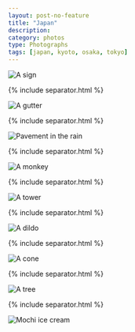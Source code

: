 ```yaml
---
layout: post-no-feature
title: "Japan"
description:
category: photos
type: Photographs
tags: [japan, kyoto, osaka, tokyo]
---
```


![A sign]({{site.url}}/images/japan/sign.jpg)

{% include separator.html %}

![A gutter]({{site.url}}/images/japan/gutter.jpg)

{% include separator.html %}

![Pavement in the rain]({{site.url}}/images/japan/rain.jpg)

{% include separator.html %}

![A monkey]({{site.url}}/images/japan/monkey.jpg)

{% include separator.html %}

![A tower]({{site.url}}/images/japan/tower.jpg)

{% include separator.html %}

![A dildo]({{site.url}}/images/japan/dildo.jpg)

{% include separator.html %}

![A cone]({{site.url}}/images/japan/cone.jpg)

{% include separator.html %}

![A tree]({{site.url}}/images/japan/tree.jpg)

{% include separator.html %}

![Mochi ice cream]({{site.url}}/images/japan/mochi.jpg)
